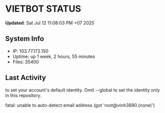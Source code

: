 # VIETBOT STATUS
**Updated**: Sat Jul 12 11:08:03 PM +07 2025

## System Info
- IP: 103.77.172.150
- Uptime: up 1 week, 2 hours, 55 minutes
- Files: 35400

## Last Activity

to set your account's default identity.
Omit --global to set the identity only in this repository.

fatal: unable to auto-detect email address (got 'root@vinh3690.(none)')
